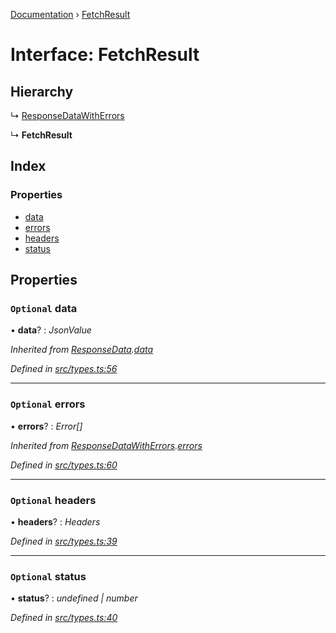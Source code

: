 [Documentation](../README.md) › [FetchResult](fetchresult.md)

# Interface: FetchResult

## Hierarchy

  ↳ [ResponseDataWithErrors](responsedatawitherrors.md)

  ↳ **FetchResult**

## Index

### Properties

* [data](fetchresult.md#optional-data)
* [errors](fetchresult.md#optional-errors)
* [headers](fetchresult.md#optional-headers)
* [status](fetchresult.md#optional-status)

## Properties

### `Optional` data

• **data**? : *JsonValue*

*Inherited from [ResponseData](responsedata.md).[data](responsedata.md#optional-data)*

*Defined in [src/types.ts:56](https://github.com/dylanaubrey/getta/blob/5360e2b/src/types.ts#L56)*

___

### `Optional` errors

• **errors**? : *Error[]*

*Inherited from [ResponseDataWithErrors](responsedatawitherrors.md).[errors](responsedatawitherrors.md#optional-errors)*

*Defined in [src/types.ts:60](https://github.com/dylanaubrey/getta/blob/5360e2b/src/types.ts#L60)*

___

### `Optional` headers

• **headers**? : *Headers*

*Defined in [src/types.ts:39](https://github.com/dylanaubrey/getta/blob/5360e2b/src/types.ts#L39)*

___

### `Optional` status

• **status**? : *undefined | number*

*Defined in [src/types.ts:40](https://github.com/dylanaubrey/getta/blob/5360e2b/src/types.ts#L40)*
